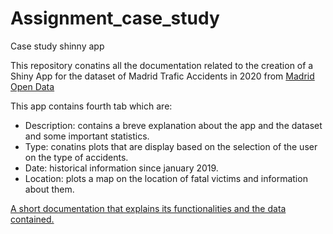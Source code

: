# Assignment_case_study
Case study shinny app

This repository conatins all the documentation related to the creation of a Shiny App for the dataset of Madrid Trafic Accidents in 2020 from [Madrid Open Data](https://datos.madrid.es/portal/site/egob/menuitem.c05c1f754a33a9fbe4b2e4b284f1a5a0/?vgnextoid=7c2843010d9c3610VgnVCM2000001f4a900aRCRD&vgnextchannel=374512b9ace9f310VgnVCM100000171f5a0aRCRD&vgnextfmt=default)

This app contains fourth tab which are:

- Description: contains a breve explanation about the app and the dataset and some important statistics.
- Type: conatins plots that are display based on the selection of the user on the type of accidents. 
- Date: historical information since january 2019.
- Location: plots a map on the location of fatal victims and information about them.

[A short documentation that explains its functionalities and the data contained.](https://rafaelab1227.github.io/Assignment_case_study/About_app.html)
